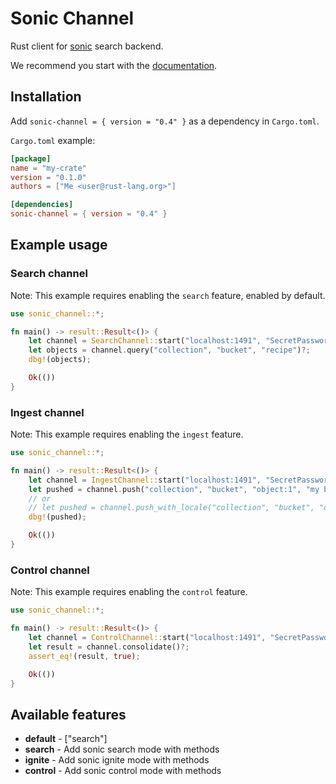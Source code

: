 # Sonic Channel

Rust client for [sonic] search backend.

We recommend you start with the [documentation].


## Installation

Add `sonic-channel = { version = "0.4" }` as a dependency in `Cargo.toml`.

`Cargo.toml` example:

```toml
[package]
name = "my-crate"
version = "0.1.0"
authors = ["Me <user@rust-lang.org>"]

[dependencies]
sonic-channel = { version = "0.4" }
```


## Example usage

### Search channel

Note: This example requires enabling the `search` feature, enabled by default.

```rust
use sonic_channel::*;

fn main() -> result::Result<()> {
    let channel = SearchChannel::start("localhost:1491", "SecretPassword")?;
    let objects = channel.query("collection", "bucket", "recipe")?;
    dbg!(objects);

    Ok(())
}
```

### Ingest channel

Note: This example requires enabling the `ingest` feature.

```rust
use sonic_channel::*;

fn main() -> result::Result<()> {
    let channel = IngestChannel::start("localhost:1491", "SecretPassword")?;
    let pushed = channel.push("collection", "bucket", "object:1", "my best recipe")?;
    // or
    // let pushed = channel.push_with_locale("collection", "bucket", "object:1", "Мой лучший рецепт", "rus")?;
    dbg!(pushed);

    Ok(())
}
```

### Control channel

Note: This example requires enabling the `control` feature.

```rust
use sonic_channel::*;

fn main() -> result::Result<()> {
    let channel = ControlChannel::start("localhost:1491", "SecretPassword")?;
    let result = channel.consolidate()?;
    assert_eq!(result, true);

    Ok(())
}
```


## Available features

* **default** - ["search"]
* **search** - Add sonic search mode with methods
* **ignite** - Add sonic ignite mode with methods
* **control** - Add sonic control mode with methods


[sonic]: https://github.com/valeriansaliou/sonic
[documentation]: https://docs.rs/sonic-channel
